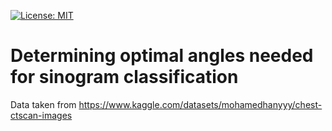 [![License: MIT](https://img.shields.io/badge/License-MIT-yellow.svg)](https://github.com/yaboidenver/BME_548_Final_Project/blob/main/LICENSE.txt)
# Determining optimal angles needed for sinogram classification
Data taken from https://www.kaggle.com/datasets/mohamedhanyyy/chest-ctscan-images
